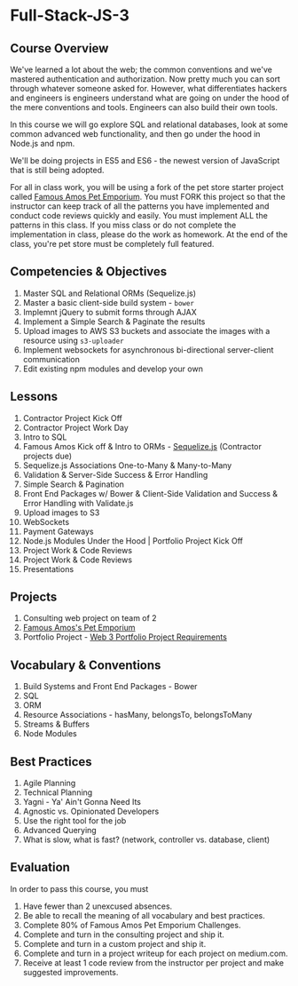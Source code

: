 # Full-Stack-JS-3

## Course Overview

We've learned a lot about the web; the common conventions and we've mastered authentication and authorization. Now pretty much you can sort through whatever someone asked for. However, what differentiates hackers and engineers is engineers understand what are going on under the hood of the mere conventions and tools. Engineers can also build their own tools.

In this course we will go explore SQL and relational databases, look at some common advanced web functionality, and then go under the hood in Node.js and npm.

We'll be doing projects in ES5 and ES6 - the newest version of JavaScript that is still being adopted.

For all in class work, you will be using a fork of the pet store starter project called [Famous Amos Pet Emporium](https://github.com/Product-College-Labs/famous-amos). You must FORK this project so that the instructor can keep track of all the patterns you have implemented and conduct code reviews quickly and easily. You must implement ALL the patterns in this class. If you miss class or do not complete the implementation in class, please do the work as homework. At the end of the class, you're pet store must be completely full featured.

## Competencies & Objectives

1. Master SQL and Relational ORMs (Sequelize.js)
1. Master a basic client-side build system - `bower`
1. Implemnt jQuery to submit forms through AJAX
1. Implement a Simple Search & Paginate the results
1. Upload images to AWS S3 buckets and associate the images with a resource using `s3-uploader`
1. Implement websockets for asynchronous bi-directional server-client communication
1. Edit existing npm modules and develop your own

## Lessons

1. Contractor Project Kick Off
1. Contractor Project Work Day
1. Intro to SQL
1. Famous Amos Kick off & Intro to ORMs - [Sequelize.js](http://docs.sequelizejs.com/) (Contractor projects due)
1. Sequelize.js Associations One-to-Many & Many-to-Many
1. Validation & Server-Side Success & Error Handling
1. Simple Search & Pagination
1. Front End Packages w/ Bower & Client-Side Validation and Success & Error Handling with Validate.js
1. Upload images to S3
1. WebSockets 
1. Payment Gateways 
1. Node.js Modules Under the Hood  | Portfolio Project Kick Off
1. Project Work & Code Reviews
1. Project Work & Code Reviews
1. Presentations

## Projects

1. Consulting web project on team of 2
1. [Famous Amos's Pet Emporium](https://github.com/Product-College-Labs/famous-amos)
1. Portfolio Project - [Web 3 Portfolio Project Requirements](https://github.com/Product-College-Labs/Web-3-Custom-Project)

## Vocabulary & Conventions

1. Build Systems and Front End Packages - Bower
1. SQL
1. ORM
1. Resource Associations - hasMany, belongsTo, belongsToMany
1. Streams & Buffers
1. Node Modules

## Best Practices

1. Agile Planning
1. Technical Planning
1. Yagni - Ya' Ain't Gonna Need Its
1. Agnostic vs. Opinionated Developers
1. Use the right tool for the job
1. Advanced Querying
1. What is slow, what is fast? (network, controller vs. database, client)

## Evaluation

In order to pass this course, you must

1. Have fewer than 2 unexcused absences.
1. Be able to recall the meaning of all vocabulary and best practices.
1. Complete 80% of Famous Amos Pet Emporium Challenges.
1. Complete and turn in the consulting project and ship it.
1. Complete and turn in a custom project and ship it.
1. Complete and turn in a project writeup for each project on medium.com.
1. Receive at least 1 code review from the instructor per project and make suggested improvements.
